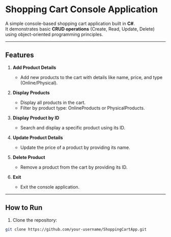 # Shopping Cart Console Application

A simple console-based shopping cart application built in **C#**.  
It demonstrates basic **CRUD operations** (Create, Read, Update, Delete) using object-oriented programming principles.

---

## **Features**

1. **Add Product Details**  
   - Add new products to the cart with details like name, price, and type (Online/Physical).

2. **Display Products**  
   - Display all products in the cart.  
   - Filter by product type: OnlineProducts or PhysicalProducts.

3. **Display Product by ID**  
   - Search and display a specific product using its ID.

4. **Update Product Details**  
   - Update the price of a product by providing its name.

5. **Delete Product**  
   - Remove a product from the cart by providing its ID.

6. **Exit**  
   - Exit the console application.

---

## **How to Run**

1. Clone the repository:  
```bash
git clone https://github.com/your-username/ShoppingCartApp.git
